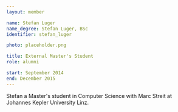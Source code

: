 ```yaml
---
layout: member

name: Stefan Luger
name_degree: Stefan Luger, BSc
identifier: stefan_luger

photo: placeholder.png

title: External Master's Student
role: alumni

start: September 2014
end: December 2015
---
```

Stefan a Master's student in Computer Science with Marc Streit at Johannes Kepler University Linz.
